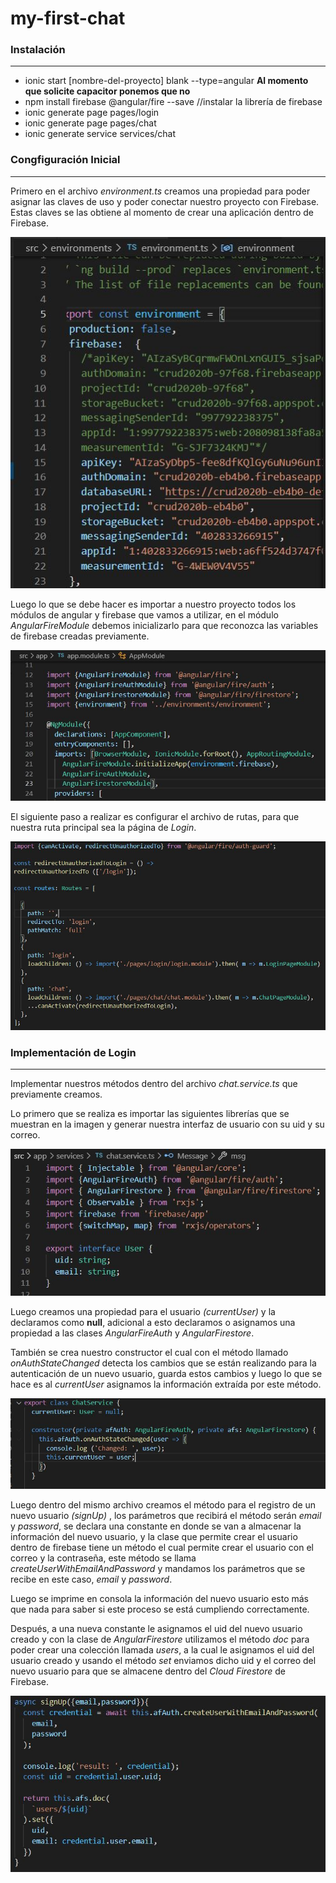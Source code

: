 # my-first-chat
### Instalación
***
* ionic start [nombre-del-proyecto] blank --type=angular
**Al momento que solicite capacitor ponemos que no**
* npm install firebase @angular/fire --save   //instalar la librería de firebase
* ionic generate page pages/login
* ionic generate page pages/chat
* ionic generate service services/chat
### Congfiguración Inicial
***
Primero en el archivo *environment.ts* creamos una propiedad para poder asignar las claves de uso y poder conectar nuestro proyecto con Firebase. Estas claves se las obtiene al momento de crear una aplicación dentro de Firebase.  

![Image text](https://raw.githubusercontent.com/EstebanRios99/my-first-chat/master/capturas/1.JPG)  

Luego lo que se debe hacer es importar a nuestro proyecto todos los módulos de angular y firebase que vamos a utilizar, en el módulo *AngularFireModule* debemos inicializarlo para que reconozca las variables de firebase creadas previamente.  

![Image text](https://raw.githubusercontent.com/EstebanRios99/my-first-chat/master/capturas/2.JPG)  

El siguiente paso a realizar es configurar el archivo de rutas, para que nuestra ruta principal sea la página de *Login*.  

![Image text](https://raw.githubusercontent.com/EstebanRios99/my-first-chat/master/capturas/3.JPG)  
### Implementación de Login
***
Implementar nuestros métodos dentro del archivo *chat.service.ts* que previamente creamos.  

Lo primero que se realiza es importar las siguientes librerías que se muestran en la imagen y generar nuestra interfaz de usuario con su uid y su correo.  

![Image text](https://raw.githubusercontent.com/EstebanRios99/my-first-chat/master/capturas/4.JPG)  

Luego creamos una propiedad para el usuario *(currentUser)* y la declaramos como **null**, adicional a esto declaramos o asignamos una propiedad a las clases *AngularFireAuth* y *AngularFirestore*.  

También se crea nuestro constructor el cual con el método llamado *onAuthStateChanged* detecta los cambios que se están realizando para la autenticación de un nuevo usuario, guarda estos cambios y luego lo que se hace es al *currentUser* asignamos la información extraída por este método.  

![Image text](https://raw.githubusercontent.com/EstebanRios99/my-first-chat/master/capturas/5.JPG)  

Luego dentro del mismo archivo creamos el método para el registro de un nuevo usuario *(signUp)* , los parámetros que recibirá el método serán *email* y *password*, se declara una constante en donde se van a almacenar la información del nuevo usuario, y la clase que permite crear el usuario dentro de firebase tiene un método el cual permite crear el usuario con el correo y la contraseña, este método se llama *createUserWithEmailAndPassword* y mandamos los parámetros que se recibe en este caso, *email* y *password*.  

Luego se imprime en consola la información del nuevo usuario esto más que nada para saber si este proceso se está cumpliendo correctamente.  

Después, a una nueva constante le asignamos el uid del nuevo usuario creado y con la clase de *AngularFirestore* utilizamos el método *doc* para poder crear una colección llamada *users*, a la cual le asignamos el uid del usuario creado y usando el método *set* enviamos dicho uid y el correo del nuevo usuario para que se almacene dentro del *Cloud Firestore* de Firebase.  

![Image text](https://raw.githubusercontent.com/EstebanRios99/my-first-chat/master/capturas/6.JPG)  



